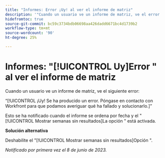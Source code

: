 ```yaml
---
title: "Informes: Error ¡Uy! al ver el informe de matriz"
description: '"Cuando un usuario ve un informe de matriz, ve el error ¡Uy!".'
hidefromtoc: true
source-git-commit: bc59c3734bdb06698aa426dadd6671bc4d1739b2
workflow-type: tm+mt
source-wordcount: '90'
ht-degree: 25%

---
```



# Informes: &quot;[!UICONTROL Uy]Error &quot; al ver el informe de matriz

Cuando un usuario ve un informe de matriz, ve el siguiente error:

“[!UICONTROL ¡Uy! Se ha producido un error. Póngase en contacto con Workfront para que podamos averiguar qué ha fallado y solucionarlo.]”

Esto se ha notificado cuando el informe se ordena por fecha y el &quot;[!UICONTROL Mostrar semanas sin resultados]La opción &quot; está activada.

**Solución alternativa**

Deshabilite el &quot;[!UICONTROL Mostrar semanas sin resultados]Opción &quot;.

_Notificado por primera vez el 8 de junio de 2023._

